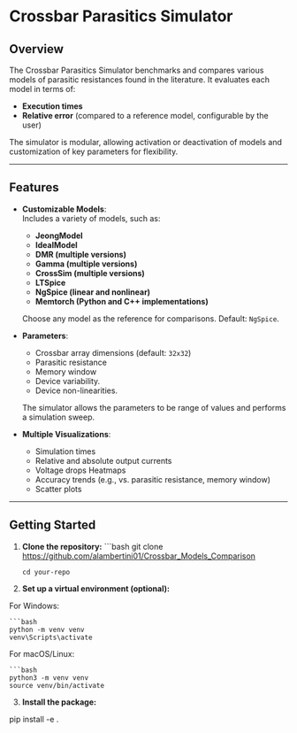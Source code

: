 # **Crossbar Parasitics Simulator**

## **Overview**
The Crossbar Parasitics Simulator benchmarks and compares various models of parasitic resistances found in the literature. It evaluates each model in terms of:
- **Execution times**  
- **Relative error** (compared to a reference model, configurable by the user)

The simulator is modular, allowing activation or deactivation of models and customization of key parameters for flexibility.

---

## **Features**
- **Customizable Models**:  
  Includes a variety of models, such as:
  - **JeongModel**
  - **IdealModel**
  - **DMR (multiple versions)**
  - **Gamma (multiple versions)**
  - **CrossSim (multiple versions)**
  - **LTSpice**
  - **NgSpice (linear and nonlinear)**
  - **Memtorch (Python and C++ implementations)**


  Choose any model as the reference for comparisons. Default: `NgSpice`.
- **Parameters**:
  - Crossbar array dimensions (default: `32x32`)
  - Parasitic resistance
  - Memory window
  - Device variability.
  - Device non-linearities.
 
    
  The simulator allows the parameters to be range of values and performs a simulation sweep.
- **Multiple Visualizations**:
  - Simulation times
  - Relative and absolute output currents
  - Voltage drops Heatmaps
  - Accuracy trends (e.g., vs. parasitic resistance, memory window)
  - Scatter plots

---

## **Getting Started**
1. **Clone the repository:**
       ```bash
       git clone https://github.com/alambertini01/Crossbar_Models_Comparison


       cd your-repo

3. **Set up a virtual environment (optional):**

  For Windows:

  
    ```bash
    python -m venv venv
    venv\Scripts\activate
  For macOS/Linux:

    ```bash
    python3 -m venv venv
    source venv/bin/activate


3. **Install the package:**

pip install -e .
